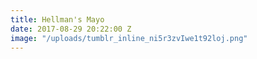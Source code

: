 ```yaml
---
title: Hellman's Mayo
date: 2017-08-29 20:22:00 Z
image: "/uploads/tumblr_inline_ni5r3zvIwe1t92loj.png"
---
```


